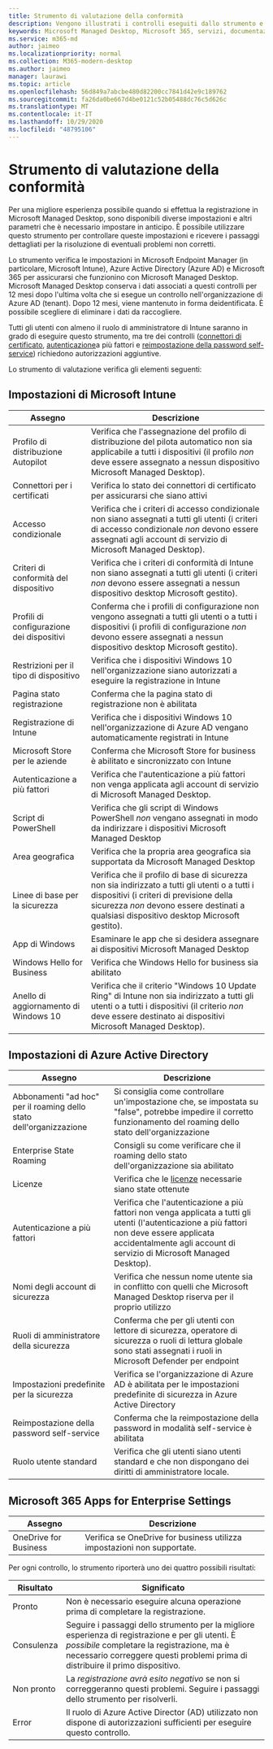 ```yaml
---
title: Strumento di valutazione della conformità
description: Vengono illustrati i controlli eseguiti dallo strumento e il significato dei risultati
keywords: Microsoft Managed Desktop, Microsoft 365, servizi, documentazione
ms.service: m365-md
author: jaimeo
ms.localizationpriority: normal
ms.collection: M365-modern-desktop
ms.author: jaimeo
manager: laurawi
ms.topic: article
ms.openlocfilehash: 56d849a7abcbe480d82200cc7841d42e9c189762
ms.sourcegitcommit: fa26da0be667d4be0121c52b05488dc76c5d626c
ms.translationtype: MT
ms.contentlocale: it-IT
ms.lasthandoff: 10/29/2020
ms.locfileid: "48795106"
---
```

# <a name="readiness-assessment-tool"></a>Strumento di valutazione della conformità

Per una migliore esperienza possibile quando si effettua la registrazione in Microsoft Managed Desktop, sono disponibili diverse impostazioni e altri parametri che è necessario impostare in anticipo. È possibile utilizzare questo strumento per controllare queste impostazioni e ricevere i passaggi dettagliati per la risoluzione di eventuali problemi non corretti.

Lo strumento verifica le impostazioni in Microsoft Endpoint Manager (in particolare, Microsoft Intune), Azure Active Directory (Azure AD) e Microsoft 365 per assicurarsi che funzionino con Microsoft Managed Desktop. Microsoft Managed Desktop conserva i dati associati a questi controlli per 12 mesi dopo l'ultima volta che si esegue un controllo nell'organizzazione di Azure AD (tenant). Dopo 12 mesi, viene mantenuto in forma deidentificata.  È possibile scegliere di eliminare i dati da raccogliere.

Tutti gli utenti con almeno il ruolo di amministratore di Intune saranno in grado di eseguire questo strumento, ma tre dei controlli ([connettori di certificato](readiness-assessment-fix.md#certificate-connectors), [autenticazione](readiness-assessment-fix.md#multi-factor-authentication)a più fattori e [reimpostazione della password self-service](readiness-assessment-fix.md#self-service-password-reset)) richiedono autorizzazioni aggiuntive.
 
Lo strumento di valutazione verifica gli elementi seguenti:

## <a name="microsoft-intune-settings"></a>Impostazioni di Microsoft Intune

|Assegno  |Descrizione  |
|---------|---------|
|Profilo di distribuzione Autopilot     | Verifica che l'assegnazione del profilo di distribuzione del pilota automatico non sia applicabile a tutti i dispositivi (il profilo *non* deve essere assegnato a nessun dispositivo Microsoft Managed Desktop).       |
|Connettori per i certificati     | Verifica lo stato dei connettori di certificato per assicurarsi che siano attivi   |
|Accesso condizionale     | Verifica che i criteri di accesso condizionale non siano assegnati a tutti gli utenti (i criteri di accesso condizionale *non* devono essere assegnati agli account di servizio di Microsoft Managed Desktop).    |
|Criteri di conformità del dispositivo     | Verifica che i criteri di conformità di Intune non siano assegnati a tutti gli utenti (i criteri *non* devono essere assegnati a nessun dispositivo desktop Microsoft gestito).    |
|Profili di configurazione dei dispositivi     | Conferma che i profili di configurazione non vengono assegnati a tutti gli utenti o a tutti i dispositivi (i profili di configurazione *non* devono essere assegnati a nessun dispositivo desktop Microsoft gestito).     |
|Restrizioni per il tipo di dispositivo     | Verifica che i dispositivi Windows 10 nell'organizzazione siano autorizzati a eseguire la registrazione in Intune        |
|Pagina stato registrazione     | Conferma che la pagina stato di registrazione non è abilitata      |
|Registrazione di Intune     | Verifica che i dispositivi Windows 10 nell'organizzazione di Azure AD vengano automaticamente registrati in Intune         |
|Microsoft Store per le aziende     | Conferma che Microsoft Store for business è abilitato e sincronizzato con Intune        |
|Autenticazione a più fattori | Verifica che l'autenticazione a più fattori non venga applicata agli account di servizio di Microsoft Managed Desktop.
|Script di PowerShell     | Verifica che gli script di Windows PowerShell *non* vengano assegnati in modo da indirizzare i dispositivi Microsoft Managed Desktop    |
|Area geografica     | Verifica che la propria area geografica sia supportata da Microsoft Managed Desktop        |
|Linee di base per la sicurezza     | Verifica che il profilo di base di sicurezza non sia indirizzato a tutti gli utenti o a tutti i dispositivi (i criteri di previsione della sicurezza *non* devono essere destinati a qualsiasi dispositivo desktop Microsoft gestito).       |
|App di Windows     | Esaminare le app che si desidera assegnare ai dispositivi Microsoft Managed Desktop      |
|Windows Hello for Business     | Verifica che Windows Hello for business sia abilitato        |
|Anello di aggiornamento di Windows 10     | Verifica che il criterio "Windows 10 Update Ring" di Intune non sia indirizzato a tutti gli utenti o a tutti i dispositivi (il criterio *non* deve essere destinato ai dispositivi Microsoft Managed Desktop).     |


## <a name="azure-active-directory-settings"></a>Impostazioni di Azure Active Directory

|Assegno  |Descrizione  |
|---------|---------|
|Abbonamenti "ad hoc" per il roaming dello stato dell'organizzazione     | Si consiglia come controllare un'impostazione che, se impostata su "false", potrebbe impedire il corretto funzionamento del roaming dello stato dell'organizzazione  |
|Enterprise State Roaming     | Consigli su come verificare che il roaming dello stato dell'organizzazione sia abilitato       |
|Licenze     | Verifica che le [licenze](prerequisites.md#more-about-licenses) necessarie siano state ottenute         |
|Autenticazione a più fattori     | Verifica che l'autenticazione a più fattori non venga applicata a tutti gli utenti (l'autenticazione a più fattori non deve essere applicata accidentalmente agli account di servizio di Microsoft Managed Desktop).|
|Nomi degli account di sicurezza   | Verifica che nessun nome utente sia in conflitto con quelli che Microsoft Managed Desktop riserva per il proprio utilizzo        |
|Ruoli di amministratore della sicurezza     | Conferma che per gli utenti con lettore di sicurezza, operatore di sicurezza o ruoli di lettura globale sono stati assegnati i ruoli in Microsoft Defender per endpoint         |
|Impostazioni predefinite per la sicurezza | Verifica se l'organizzazione di Azure AD è abilitata per le impostazioni predefinite di sicurezza in Azure Active Directory |
|Reimpostazione della password self-service     | Conferma che la reimpostazione della password in modalità self-service è abilitata        |
|Ruolo utente standard     | Verifica che gli utenti siano utenti standard e che non dispongano dei diritti di amministratore locale.         |


## <a name="microsoft-365-apps-for-enterprise-settings"></a>Microsoft 365 Apps for Enterprise Settings

|Assegno  |Descrizione  |
|---------|---------|
|OneDrive for Business     | Verifica se OneDrive for business utilizza impostazioni non supportate.        |


Per ogni controllo, lo strumento riporterà uno dei quattro possibili risultati:


|Risultato  |Significato  |
|---------|---------|
|Pronto     | Non è necessario eseguire alcuna operazione prima di completare la registrazione.        |
|Consulenza    | Seguire i passaggi dello strumento per la migliore esperienza di registrazione e per gli utenti. È *possibile* completare la registrazione, ma è necessario correggere questi problemi prima di distribuire il primo dispositivo.        |
|Non pronto | La *registrazione avrà esito negativo* se non si correggeranno questi problemi. Seguire i passaggi dello strumento per risolverli.        |
|Error | Il ruolo di Azure Active Director (AD) utilizzato non dispone di autorizzazioni sufficienti per eseguire questo controllo. |
